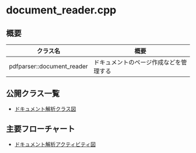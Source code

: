 # document_reader.cpp
## 概要
| クラス名 | 概要 |
| --- | --- |
| pdfparser::document_reader | ドキュメントのページ作成などを管理する |

## 公開クラス一覧
- [ドキュメント解析クラス図](document_reader.class.pu)

## 主要フローチャート
- [ドキュメント解析アクティビティ図](document_reader.activity.pu)
